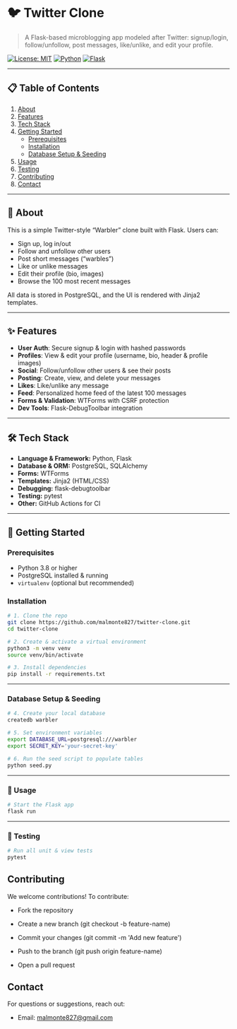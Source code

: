 # 🐦 Twitter Clone

> A Flask-based microblogging app modeled after Twitter: signup/login, follow/unfollow, post messages, like/unlike, and edit your profile.

[![License: MIT](https://img.shields.io/badge/license-MIT-green)](LICENSE) [![Python](https://img.shields.io/badge/python-3.8%2B-blue)](https://www.python.org/) [![Flask](https://img.shields.io/badge/flask-2.2-brightgreen)](https://flask.palletsprojects.com/)

---

## 📋 Table of Contents

1. [About](#about)  
2. [Features](#features)  
3. [Tech Stack](#tech-stack)  
4. [Getting Started](#getting-started)  
   - [Prerequisites](#prerequisites)  
   - [Installation](#installation)  
   - [Database Setup & Seeding](#database-setup--seeding)  
5. [Usage](#usage)  
6. [Testing](#testing)  
7. [Contributing](#contributing)  
9. [Contact](#contact)  

---

## 🌟 About

This is a simple Twitter-style “Warbler” clone built with Flask. Users can:

- Sign up, log in/out  
- Follow and unfollow other users  
- Post short messages (“warbles”)  
- Like or unlike messages  
- Edit their profile (bio, images)  
- Browse the 100 most recent messages  

All data is stored in PostgreSQL, and the UI is rendered with Jinja2 templates.

---

## ✨ Features

- **User Auth**: Secure signup & login with hashed passwords  
- **Profiles**: View & edit your profile (username, bio, header & profile images)  
- **Social**: Follow/unfollow other users & see their posts  
- **Posting**: Create, view, and delete your messages  
- **Likes**: Like/unlike any message  
- **Feed**: Personalized home feed of the latest 100 messages  
- **Forms & Validation**: WTForms with CSRF protection  
- **Dev Tools**: Flask-DebugToolbar integration  

---

## 🛠 Tech Stack

- **Language & Framework:** Python, Flask  
- **Database & ORM:** PostgreSQL, SQLAlchemy  
- **Forms:** WTForms  
- **Templates:** Jinja2 (HTML/CSS)  
- **Debugging:** flask-debugtoolbar  
- **Testing:** pytest  
- **Other:** GitHub Actions for CI  

---

## 🏁 Getting Started

### Prerequisites

- Python 3.8 or higher  
- PostgreSQL installed & running  
- `virtualenv` (optional but recommended)  

### Installation

```bash
# 1. Clone the repo
git clone https://github.com/malmonte827/twitter-clone.git
cd twitter-clone

# 2. Create & activate a virtual environment
python3 -m venv venv
source venv/bin/activate

# 3. Install dependencies
pip install -r requirements.txt
```
---

### Database Setup & Seeding

```bash
# 4. Create your local database
createdb warbler

# 5. Set environment variables
export DATABASE_URL=postgresql:///warbler
export SECRET_KEY='your-secret-key'

# 6. Run the seed script to populate tables
python seed.py
```
---
### 📖 Usage

```bash
# Start the Flask app
flask run
```
---
### 🧪 Testing
```bash
# Run all unit & view tests
pytest
```
## Contributing

We welcome contributions! To contribute:

- Fork the repository

- Create a new branch (git checkout -b feature-name)

- Commit your changes (git commit -m 'Add new feature')

- Push to the branch (git push origin feature-name)

- Open a pull request

## Contact

For questions or suggestions, reach out:

- Email: malmonte827@gmail.com

